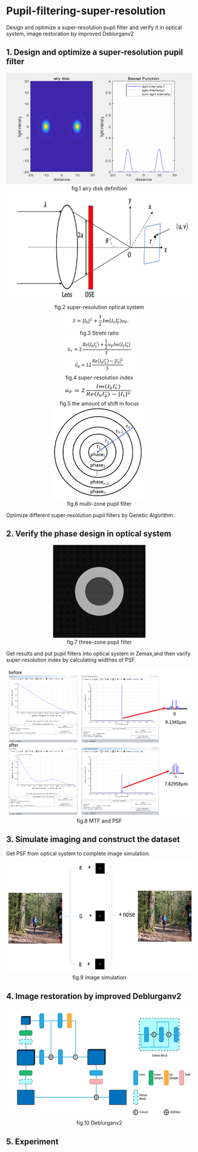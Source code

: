 # Pupil-filtering-super-resolution
Design and optimize a super-resolution pupil filter and verify it in optical system, image restoration by improved Deblurganv2
## 1. Design and optimize a super-resolution pupil filter

<center> <img height="300" src="information/1.gif" width="600"/> </center>
<center> fig.1 airy disk definition </center>

<center><img height="300" src="information/2.png" width="600"/></center>
<center> fig.2 super-resolution optical system </center>

<center><img height="50" src="information/3.png" width="200"/></center>
<center> fig.3 Strehl ratio </center>

<center><img height="100" src="information/4.PNG" width="200"/></center>
<center> fig.4 super-resolution index </center>

<center><img height="50" src="information/5.PNG" width="200"/></center>
<center> fig.5 the amount of shift in focus </center>

<center><img height="250" src="information/6.PNG" width="250"/></center>
<center> fig.6 multi-zone pupil filter </center>

Optimize different super-resolution pupil filters by Genetic Algorithm.
## 2. Verify the phase design in optical system

<center><img height="250" src="information/7.png" width="250"/></center>
<center> fig.7 three-zone pupil filter </center>

Get results and put pupil filters into optical system in Zemax,and then varify super-resolution index
by calculating widthes of PSF.

<center><img height="400" src="information/8.PNG" width="600"/></center>
<center> fig.8 MTF and PSF  </center>

## 3. Simulate imaging and construct the dataset
Get PSF from optical system to complete image simulation.

<center><img height="300" src="information/9.PNG" width="600"/></center>
<center> fig.9 image simulation </center>

## 4. Image restoration by improved Deblurganv2

<center><img height="300" src="information/10.png" width="600"/></center>
<center> fig.10 Deblurganv2 </center>




## 5. Experiment 


